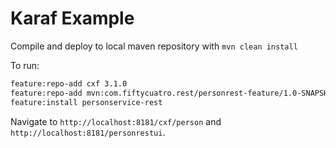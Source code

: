 # Karaf Example

Compile and deploy to local maven repository with `mvn clean install`

To run:

```bash
feature:repo-add cxf 3.1.0
feature:repo-add mvn:com.fiftycuatro.rest/personrest-feature/1.0-SNAPSHOT/xml/features
feature:install personservice-rest
```

Navigate to `http://localhost:8181/cxf/person` and `http://localhost:8181/personrestui`.
